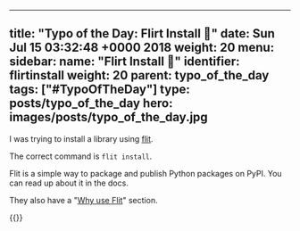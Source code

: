 
---
title: "Typo of the Day: Flirt Install 🤭"
date: Sun Jul 15 03:32:48 +0000 2018
weight: 20
menu:
  sidebar:
    name: "Flirt Install 🤭"
    identifier: flirtinstall
    weight: 20
    parent: typo_of_the_day
tags: ["#TypoOfTheDay"]
type: posts/typo_of_the_day
hero: images/posts/typo_of_the_day.jpg
---

I was trying to install a library using [flit](https://flit.pypa.io).

The correct command is `flit install`.

Flit is a simple way to package and publish Python packages on PyPI. You can read
up about it in the docs.

They also have a "[Why use Flit](https://flit.pypa.io/en/latest/rationale.html)" section.

{{<tweet user="mariatta" id="1018337558877491200">}}

